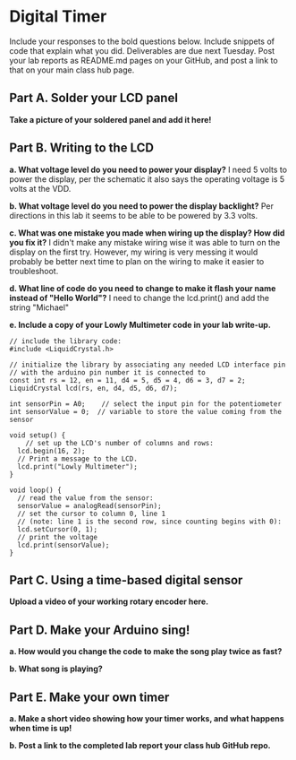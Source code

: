 # Digital Timer
 
Include your responses to the bold questions below. Include snippets of code that explain what you did. Deliverables are due next Tuesday. Post your lab reports as README.md pages on your GitHub, and post a link to that on your main class hub page.

## Part A. Solder your LCD panel

**Take a picture of your soldered panel and add it here!**

## Part B. Writing to the LCD
 
**a. What voltage level do you need to power your display?**
I need 5 volts to power the display, per the schematic it also says the operating voltage is 5 volts at the VDD.

**b. What voltage level do you need to power the display backlight?**
Per directions in this lab it seems to be able to be powered by 3.3 volts.  
   
**c. What was one mistake you made when wiring up the display? How did you fix it?**
I didn't make any mistake wiring wise it was able to turn on the display on the first try.  However, my wiring is very messing it would probably be better next time to plan on the wiring to make it easier to troubleshoot.

**d. What line of code do you need to change to make it flash your name instead of "Hello World"?**
I need to change the lcd.print() and add the string "Michael"

**e. Include a copy of your Lowly Multimeter code in your lab write-up.**
```
// include the library code:
#include <LiquidCrystal.h>

// initialize the library by associating any needed LCD interface pin
// with the arduino pin number it is connected to
const int rs = 12, en = 11, d4 = 5, d5 = 4, d6 = 3, d7 = 2;
LiquidCrystal lcd(rs, en, d4, d5, d6, d7);

int sensorPin = A0;    // select the input pin for the potentiometer
int sensorValue = 0;  // variable to store the value coming from the sensor

void setup() {
    // set up the LCD's number of columns and rows:
  lcd.begin(16, 2);
  // Print a message to the LCD.
  lcd.print("Lowly Multimeter");
}

void loop() {
  // read the value from the sensor:
  sensorValue = analogRead(sensorPin);
  // set the cursor to column 0, line 1
  // (note: line 1 is the second row, since counting begins with 0):
  lcd.setCursor(0, 1);
  // print the voltage
  lcd.print(sensorValue);
}
```

## Part C. Using a time-based digital sensor

**Upload a video of your working rotary encoder here.**


## Part D. Make your Arduino sing!

**a. How would you change the code to make the song play twice as fast?**
 
**b. What song is playing?**


## Part E. Make your own timer

**a. Make a short video showing how your timer works, and what happens when time is up!**

**b. Post a link to the completed lab report your class hub GitHub repo.**
